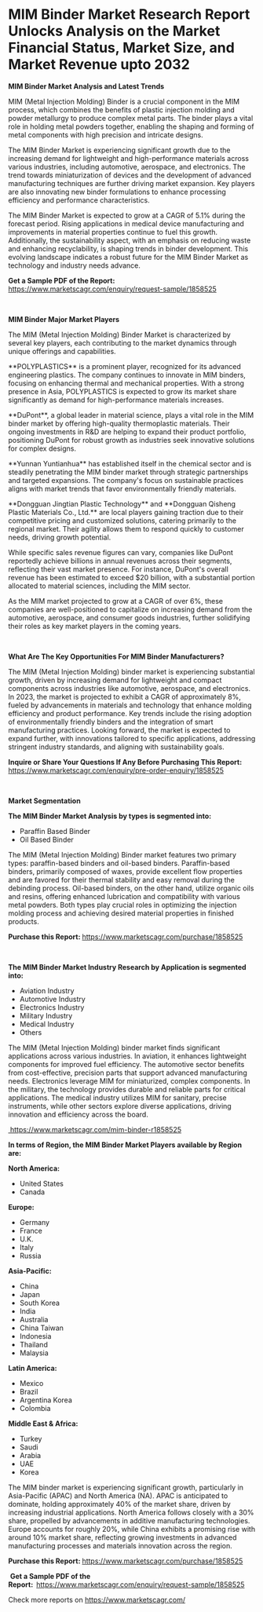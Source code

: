 <p><h1>MIM Binder Market Research Report Unlocks Analysis on the Market Financial Status, Market Size, and Market Revenue upto 2032</h1></p><p><strong>MIM Binder Market Analysis and Latest Trends</strong></p>
<p><p>MIM (Metal Injection Molding) Binder is a crucial component in the MIM process, which combines the benefits of plastic injection molding and powder metallurgy to produce complex metal parts. The binder plays a vital role in holding metal powders together, enabling the shaping and forming of metal components with high precision and intricate designs. </p><p>The MIM Binder Market is experiencing significant growth due to the increasing demand for lightweight and high-performance materials across various industries, including automotive, aerospace, and electronics. The trend towards miniaturization of devices and the development of advanced manufacturing techniques are further driving market expansion. Key players are also innovating new binder formulations to enhance processing efficiency and performance characteristics.</p><p>The MIM Binder Market is expected to grow at a CAGR of 5.1% during the forecast period. Rising applications in medical device manufacturing and improvements in material properties continue to fuel this growth. Additionally, the sustainability aspect, with an emphasis on reducing waste and enhancing recyclability, is shaping trends in binder development. This evolving landscape indicates a robust future for the MIM Binder Market as technology and industry needs advance.</p></p>
<p><strong>Get a Sample PDF of the Report:&nbsp;</strong> <a href="https://www.marketscagr.com/enquiry/request-sample/1858525?utm_campaign=2770&utm_medium=2&utm_source=Github&utm_content=ia&utm_term=02042025&utm_id=mim-binder">https://www.marketscagr.com/enquiry/request-sample/1858525</a></p>
<p>&nbsp;</p>
<p><strong>MIM Binder Major Market Players</strong></p>
<p><p>The MIM (Metal Injection Molding) Binder Market is characterized by several key players, each contributing to the market dynamics through unique offerings and capabilities. </p><p>**POLYPLASTICS** is a prominent player, recognized for its advanced engineering plastics. The company continues to innovate in MIM binders, focusing on enhancing thermal and mechanical properties. With a strong presence in Asia, POLYPLASTICS is expected to grow its market share significantly as demand for high-performance materials increases.</p><p>**DuPont**, a global leader in material science, plays a vital role in the MIM binder market by offering high-quality thermoplastic materials. Their ongoing investments in R&D are helping to expand their product portfolio, positioning DuPont for robust growth as industries seek innovative solutions for complex designs.</p><p>**Yunnan Yuntianhua** has established itself in the chemical sector and is steadily penetrating the MIM binder market through strategic partnerships and targeted expansions. The company's focus on sustainable practices aligns with market trends that favor environmentally friendly materials. </p><p>**Dongguan Jingtian Plastic Technology** and **Dongguan Qisheng Plastic Materials Co., Ltd.** are local players gaining traction due to their competitive pricing and customized solutions, catering primarily to the regional market. Their agility allows them to respond quickly to customer needs, driving growth potential.</p><p>While specific sales revenue figures can vary, companies like DuPont reportedly achieve billions in annual revenues across their segments, reflecting their vast market presence. For instance, DuPont's overall revenue has been estimated to exceed $20 billion, with a substantial portion allocated to material sciences, including the MIM sector.</p><p>As the MIM market projected to grow at a CAGR of over 6%, these companies are well-positioned to capitalize on increasing demand from the automotive, aerospace, and consumer goods industries, further solidifying their roles as key market players in the coming years.</p></p>
<p>&nbsp;</p>
<p><strong>What Are The Key Opportunities For MIM Binder Manufacturers?</strong></p>
<p><p>The MIM (Metal Injection Molding) binder market is experiencing substantial growth, driven by increasing demand for lightweight and compact components across industries like automotive, aerospace, and electronics. In 2023, the market is projected to exhibit a CAGR of approximately 8%, fueled by advancements in materials and technology that enhance molding efficiency and product performance. Key trends include the rising adoption of environmentally friendly binders and the integration of smart manufacturing practices. Looking forward, the market is expected to expand further, with innovations tailored to specific applications, addressing stringent industry standards, and aligning with sustainability goals.</p></p>
<p><strong>Inquire or Share Your Questions If Any Before Purchasing This Report:</strong> <a href="https://www.marketscagr.com/enquiry/pre-order-enquiry/1858525?utm_campaign=2770&utm_medium=2&utm_source=Github&utm_content=ia&utm_term=02042025&utm_id=mim-binder">https://www.marketscagr.com/enquiry/pre-order-enquiry/1858525</a></p>
<p>&nbsp;</p>
<p><strong>Market Segmentation</strong></p>
<p><strong>The MIM Binder Market Analysis by types is segmented into:</strong></p>
<p><ul><li>Paraffin Based Binder</li><li>Oil Based Binder</li></ul></p>
<p><p>The MIM (Metal Injection Molding) Binder market features two primary types: paraffin-based binders and oil-based binders. Paraffin-based binders, primarily composed of waxes, provide excellent flow properties and are favored for their thermal stability and easy removal during the debinding process. Oil-based binders, on the other hand, utilize organic oils and resins, offering enhanced lubrication and compatibility with various metal powders. Both types play crucial roles in optimizing the injection molding process and achieving desired material properties in finished products.</p></p>
<p><strong>Purchase this Report:&nbsp;</strong><a href="https://www.marketscagr.com/purchase/1858525?utm_campaign=2770&utm_medium=2&utm_source=Github&utm_content=ia&utm_term=02042025&utm_id=mim-binder">https://www.marketscagr.com/purchase/1858525</a></p>
<p>&nbsp;</p>
<p><strong>The MIM Binder Market Industry Research by Application is segmented into:</strong></p>
<p><ul><li>Aviation Industry</li><li>Automotive Industry</li><li>Electronics Industry</li><li>Military Industry</li><li>Medical Industry</li><li>Others</li></ul></p>
<p><p>The MIM (Metal Injection Molding) binder market finds significant applications across various industries. In aviation, it enhances lightweight components for improved fuel efficiency. The automotive sector benefits from cost-effective, precision parts that support advanced manufacturing needs. Electronics leverage MIM for miniaturized, complex components. In the military, the technology provides durable and reliable parts for critical applications. The medical industry utilizes MIM for sanitary, precise instruments, while other sectors explore diverse applications, driving innovation and efficiency across the board.</p></p>
<p><a href="https://www.marketscagr.com/mim-binder-r1858525?utm_campaign=2770&utm_medium=2&utm_source=Github&utm_content=ia&utm_term=02042025&utm_id=mim-binder">&nbsp;https://www.marketscagr.com/mim-binder-r1858525</a></p>
<p><strong>In terms of Region, the MIM Binder Market Players available by Region are:</strong></p>
<p>
    <p> <strong> North America: </strong>
        <ul>
            <li>United States</li>
            <li>Canada</li>
        </ul>
        </p> 
    <p> <strong> Europe: </strong>
        <ul>
            <li>Germany</li>
            <li>France</li>
            <li>U.K.</li>
            <li>Italy</li>
            <li>Russia</li>
        </ul>
        </p> 
    <p> <strong> Asia-Pacific: </strong>
        <ul>
            <li>China</li>
            <li>Japan</li>
            <li>South Korea</li>
            <li>India</li>
            <li>Australia</li>
            <li>China Taiwan</li>
            <li>Indonesia</li>
            <li>Thailand</li>
            <li>Malaysia</li>
        </ul>
        </p> 
    <p> <strong> Latin America: </strong>
        <ul>
            <li>Mexico</li>
            <li>Brazil</li>
            <li>Argentina Korea</li>
            <li>Colombia</li>
        </ul>
        </p> 
    <p> <strong> Middle East & Africa: </strong>
        <ul>
            <li>Turkey</li>
            <li>Saudi</li>
            <li>Arabia</li>
            <li>UAE</li>
            <li>Korea</li>
        </ul>
    </p>
    </p>
<p><p>The MIM binder market is experiencing significant growth, particularly in Asia-Pacific (APAC) and North America (NA). APAC is anticipated to dominate, holding approximately 40% of the market share, driven by increasing industrial applications. North America follows closely with a 30% share, propelled by advancements in additive manufacturing technologies. Europe accounts for roughly 20%, while China exhibits a promising rise with around 10% market share, reflecting growing investments in advanced manufacturing processes and materials innovation across the region.</p></p>
<p><strong>Purchase this Report: </strong><a href="https://www.marketscagr.com/purchase/1858525?utm_campaign=2770&utm_medium=2&utm_source=Github&utm_content=ia&utm_term=02042025&utm_id=mim-binder">https://www.marketscagr.com/purchase/1858525</a></p>
<p>&nbsp;<strong>Get a Sample PDF of the Report:&nbsp;&nbsp;</strong><a href="https://www.marketscagr.com/enquiry/request-sample/1858525?utm_campaign=2770&utm_medium=2&utm_source=Github&utm_content=ia&utm_term=02042025&utm_id=mim-binder">https://www.marketscagr.com/enquiry/request-sample/1858525</a></p>
<p><strong></strong></p>
<p>Check more reports on <a href="https://www.marketscagr.com/?utm_campaign=2770&utm_medium=2&utm_source=Github&utm_content=ia&utm_term=02042025&utm_id=mim-binder">https://www.marketscagr.com/</a></p>
